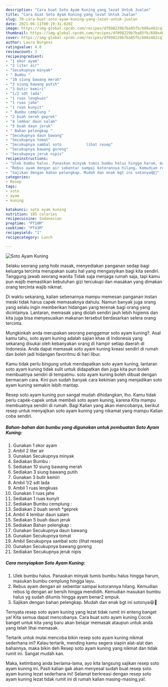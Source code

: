 ```yaml
---
description: "Cara buat Soto Ayam Kuning yang lezat Untuk Jualan"
title: "Cara buat Soto Ayam Kuning yang lezat Untuk Jualan"
slug: 70-cara-buat-soto-ayam-kuning-yang-lezat-untuk-jualan
date: 2021-06-11T00:19:31.020Z
image: https://img-global.cpcdn.com/recipes/df098229b7ba85fb/680x482cq70/soto-ayam-kuning-foto-resep-utama.jpg
thumbnail: https://img-global.cpcdn.com/recipes/df098229b7ba85fb/680x482cq70/soto-ayam-kuning-foto-resep-utama.jpg
cover: https://img-global.cpcdn.com/recipes/df098229b7ba85fb/680x482cq70/soto-ayam-kuning-foto-resep-utama.jpg
author: Laura Burgess
ratingvalue: 4.8
reviewcount: 3
recipeingredient:
- "1 ekor ayam"
- "2 liter air"
- "Secukupnya minyak"
- " Bumbu "
- "10 siung bawang merah"
- "3 siung bawang putih"
- "3 butir kemiri"
- "1/2 sdt lada"
- "1 ruas lengkuas"
- "1 ruas jahe"
- "1 ruas kunyit"
- " Bumbu cemplung "
- "2 buah sereh geprek"
- "4 lembar daun salam"
- "5 buah daun jeruk"
- " Bahan pelengkap "
- "Secukupnya daun bawang"
- "Secukupnya tomat"
- "Secukupnya sambal soto           lihat resep"
- "Secukupnya bawang goreng"
- "Secukupnya jeruk nipis"
recipeinstructions:
- "Ulek bumbu halus. Panaskan minyak tumis bumbu halus hingga harum, masukan bumbu cemplung hingga layu."
- "Rebus ayam dengan air sebentar sampai kotorannya hilang. Kemudian rebus lg dengan air bersih hingga mendidih. Kemudian masukan bumbu halus yg sudah ditumis hingga ayam benar2 empuk."
- "Sajikan dengan bahan pelengkap. Mudah dan enak bgt ini sotonya😆🥰"
categories:
- Resep
tags:
- soto
- ayam
- kuning

katakunci: soto ayam kuning 
nutrition: 185 calories
recipecuisine: Indonesian
preptime: "PT10M"
cooktime: "PT43M"
recipeyield: "1"
recipecategory: Lunch

---
```



![Soto Ayam Kuning](https://img-global.cpcdn.com/recipes/df098229b7ba85fb/680x482cq70/soto-ayam-kuning-foto-resep-utama.jpg)

Selaku seorang yang hobi masak, menyediakan panganan sedap bagi keluarga tercinta merupakan suatu hal yang mengasyikan bagi kita sendiri. Tanggung jawab seorang  wanita Tidak saja menjaga rumah saja, tapi kamu pun wajib memastikan kebutuhan gizi tercukupi dan masakan yang dimakan orang tercinta wajib nikmat.

Di waktu  sekarang, kalian sebenarnya mampu memesan panganan instan meski tidak harus capek memasaknya dahulu. Namun banyak juga orang yang selalu ingin memberikan hidangan yang terenak bagi orang yang dicintainya. Lantaran, memasak yang diolah sendiri jauh lebih higienis dan kita juga bisa menyesuaikan makanan tersebut berdasarkan selera orang tercinta. 



Mungkinkah anda merupakan seorang penggemar soto ayam kuning?. Asal kamu tahu, soto ayam kuning adalah sajian khas di Indonesia yang sekarang disukai oleh kebanyakan orang di hampir setiap daerah di Indonesia. Anda dapat memasak soto ayam kuning kreasi sendiri di rumah dan boleh jadi hidangan favoritmu di hari libur.

Kamu tidak perlu bingung untuk mendapatkan soto ayam kuning, lantaran soto ayam kuning tidak sulit untuk didapatkan dan juga kita pun boleh membuatnya sendiri di tempatmu. soto ayam kuning boleh dibuat dengan bermacam cara. Kini pun sudah banyak cara kekinian yang menjadikan soto ayam kuning semakin lebih mantap.

Resep soto ayam kuning pun sangat mudah dihidangkan, lho. Kamu tidak perlu capek-capek untuk membeli soto ayam kuning, karena Kita mampu membuatnya sendiri di rumah. Bagi Kalian yang akan mencobanya, berikut resep untuk menyajikan soto ayam kuning yang nikamat yang mampu Kalian coba sendiri.

<!--inarticleads1-->

##### Bahan-bahan dan bumbu yang digunakan untuk pembuatan Soto Ayam Kuning:

1. Gunakan 1 ekor ayam
1. Ambil 2 liter air
1. Gunakan Secukupnya minyak
1. Sediakan  Bumbu :
1. Sediakan 10 siung bawang merah
1. Sediakan 3 siung bawang putih
1. Gunakan 3 butir kemiri
1. Ambil 1/2 sdt lada
1. Ambil 1 ruas lengkuas
1. Gunakan 1 ruas jahe
1. Sediakan 1 ruas kunyit
1. Sediakan  Bumbu cemplung :
1. Sediakan 2 buah sereh *geprek
1. Ambil 4 lembar daun salam
1. Sediakan 5 buah daun jeruk
1. Sediakan  Bahan pelengkap :
1. Gunakan Secukupnya daun bawang
1. Gunakan Secukupnya tomat
1. Ambil Secukupnya sambal soto           (lihat resep)
1. Gunakan Secukupnya bawang goreng
1. Sediakan Secukupnya jeruk nipis




<!--inarticleads2-->

##### Cara menyiapkan Soto Ayam Kuning:

1. Ulek bumbu halus. Panaskan minyak tumis bumbu halus hingga harum, masukan bumbu cemplung hingga layu.
1. Rebus ayam dengan air sebentar sampai kotorannya hilang. Kemudian rebus lg dengan air bersih hingga mendidih. Kemudian masukan bumbu halus yg sudah ditumis hingga ayam benar2 empuk.
1. Sajikan dengan bahan pelengkap. Mudah dan enak bgt ini sotonya😆🥰




Ternyata resep soto ayam kuning yang lezat tidak rumit ini enteng banget ya! Kita semua dapat mencobanya. Cara buat soto ayam kuning Cocok banget untuk kita yang baru akan belajar memasak ataupun untuk anda yang telah lihai memasak.

Tertarik untuk mulai mencoba bikin resep soto ayam kuning nikmat sederhana ini? Kalau tertarik, mending kamu segera siapin alat-alat dan bahannya, maka bikin deh Resep soto ayam kuning yang nikmat dan tidak rumit ini. Sangat mudah kan. 

Maka, ketimbang anda berlama-lama, ayo kita langsung sajikan resep soto ayam kuning ini. Pasti kalian gak akan menyesal sudah buat resep soto ayam kuning lezat sederhana ini! Selamat berkreasi dengan resep soto ayam kuning lezat tidak rumit ini di rumah kalian masing-masing,ya!.

